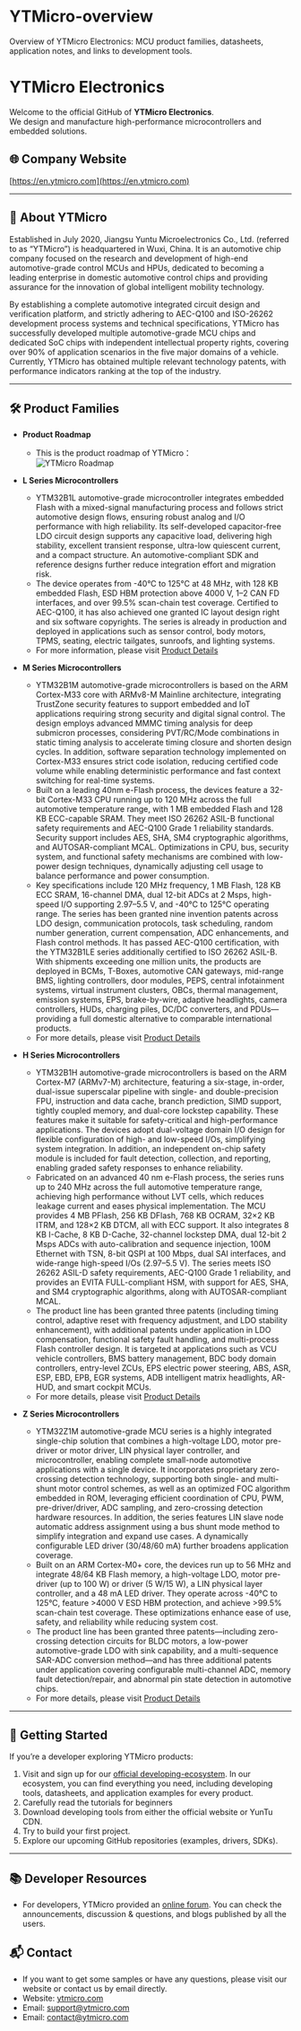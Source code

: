# YTMicro-overview
Overview of YTMicro Electronics: MCU product families, datasheets, application notes, and links to development tools.
# YTMicro Electronics

Welcome to the official GitHub of **YTMicro Electronics**.  
We design and manufacture high-performance microcontrollers and embedded solutions.

## 🌐 Company Website
[https://en.ytmicro.com](https://en.ytmicro.com)

---

## 🏢 About YTMicro
Established in July 2020, Jiangsu Yuntu Microelectronics Co., Ltd. (referred to as “YTMicro”) is headquartered in Wuxi, China. It is an automotive chip company focused on the research and development of high-end automotive-grade control MCUs and HPUs, dedicated to becoming a leading enterprise in domestic automotive control chips and providing assurance for the innovation of global intelligent mobility technology.

By establishing a complete automotive integrated circuit design and verification platform, and strictly adhering to AEC-Q100 and ISO-26262 development process systems and technical specifications, YTMicro has successfully developed multiple automotive-grade MCU chips and dedicated SoC chips with independent intellectual property rights, covering over 90% of application scenarios in the five major domains of a vehicle. Currently, YTMicro has obtained multiple relevant technology patents, with performance indicators ranking at the top of the industry.

---

## 🛠️ Product Families
- **Product Roadmap**
  - This is the product roadmap of YTMicro：  
  ![YTMicro Roadmap](roadmap.png)

- **L Series Microcontrollers**
  - YTM32B1L automotive-grade microcontroller integrates embedded Flash with a mixed-signal manufacturing process and follows strict automotive design flows, ensuring robust analog and I/O performance with high reliability. Its self-developed capacitor-free LDO circuit design supports any capacitive load, delivering high stability, excellent transient response, ultra-low quiescent current, and a compact structure. An automotive-compliant SDK and reference designs further reduce integration effort and migration risk.
  - The device operates from -40°C to 125°C at 48 MHz, with 128 KB embedded Flash, ESD HBM protection above 4000 V, 1–2 CAN FD interfaces, and over 99.5% scan-chain test coverage. Certified to AEC-Q100, it has also achieved one granted IC layout design right and six software copyrights. The series is already in production and deployed in applications such as sensor control, body motors, TPMS, seating, electric tailgates, sunroofs, and lighting systems.
  - For more information, please visit [Product Details](https://en.ytmicro.com/product-1.php)  

- **M Series Microcontrollers**
  - YTM32B1M automotive-grade microcontrollers is based on the ARM Cortex-M33 core with ARMv8-M Mainline architecture, integrating TrustZone security features to support embedded and IoT applications requiring strong security and digital signal control. The design employs advanced MMMC timing analysis for deep submicron processes, considering PVT/RC/Mode combinations in static timing analysis to accelerate timing closure and shorten design cycles. In addition, software separation technology implemented on Cortex-M33 ensures strict code isolation, reducing certified code volume while enabling deterministic performance and fast context switching for real-time systems.
  - Built on a leading 40nm e-Flash process, the devices feature a 32-bit Cortex-M33 CPU running up to 120 MHz across the full automotive temperature range, with 1 MB embedded Flash and 128 KB ECC-capable SRAM. They meet ISO 26262 ASIL-B functional safety requirements and AEC-Q100 Grade 1 reliability standards. Security support includes AES, SHA, SM4 cryptographic algorithms, and AUTOSAR-compliant MCAL. Optimizations in CPU, bus, security system, and functional safety mechanisms are combined with low-power design techniques, dynamically adjusting cell usage to balance performance and power consumption.
  - Key specifications include 120 MHz frequency, 1 MB Flash, 128 KB ECC SRAM, 16-channel DMA, dual 12-bit ADCs at 2 Msps, high-speed I/O supporting 2.97–5.5 V, and -40°C to 125°C operating range. The series has been granted nine invention patents across LDO design, communication protocols, task scheduling, random number generation, current compensation, ADC enhancements, and Flash control methods. It has passed AEC-Q100 certification, with the YTM32B1LE series additionally certified to ISO 26262 ASIL-B. With shipments exceeding one million units, the products are deployed in BCMs, T-Boxes, automotive CAN gateways, mid-range BMS, lighting controllers, door modules, PEPS, central infotainment systems, virtual instrument clusters, OBCs, thermal management, emission systems, EPS, brake-by-wire, adaptive headlights, camera controllers, HUDs, charging piles, DC/DC converters, and PDUs—providing a full domestic alternative to comparable international products.
  - For more details, please visit [Product Details](https://en.ytmicro.com/product-1.php)  

- **H Series Microcontrollers**
  - YTM32B1H automotive-grade microcontrollers is based on the ARM Cortex-M7 (ARMv7-M) architecture, featuring a six-stage, in-order, dual-issue superscalar pipeline with single- and double-precision FPU, instruction and data cache, branch prediction, SIMD support, tightly coupled memory, and dual-core lockstep capability. These features make it suitable for safety-critical and high-performance applications. The devices adopt dual-voltage domain I/O design for flexible configuration of high- and low-speed I/Os, simplifying system integration. In addition, an independent on-chip safety module is included for fault detection, collection, and reporting, enabling graded safety responses to enhance reliability.
  - Fabricated on an advanced 40 nm e-Flash process, the series runs up to 240 MHz across the full automotive temperature range, achieving high performance without LVT cells, which reduces leakage current and eases physical implementation. The MCU provides 4 MB PFlash, 256 KB DFlash, 768 KB OCRAM, 32×2 KB ITRM, and 128×2 KB DTCM, all with ECC support. It also integrates 8 KB I-Cache, 8 KB D-Cache, 32-channel lockstep DMA, dual 12-bit 2 Msps ADCs with auto-calibration and sequence injection, 100M Ethernet with TSN, 8-bit QSPI at 100 Mbps, dual SAI interfaces, and wide-range high-speed I/Os (2.97–5.5 V). The series meets ISO 26262 ASIL-D safety requirements, AEC-Q100 Grade 1 reliability, and provides an EVITA FULL-compliant HSM, with support for AES, SHA, and SM4 cryptographic algorithms, along with AUTOSAR-compliant MCAL.
  - The product line has been granted three patents (including timing control, adaptive reset with frequency adjustment, and LDO stability enhancement), with additional patents under application in LDO compensation, functional safety fault handling, and multi-process Flash controller design. It is targeted at applications such as VCU vehicle controllers, BMS battery management, BDC body domain controllers, entry-level ZCUs, EPS electric power steering, ABS, ASR, ESP, EBD, EPB, EGR systems, ADB intelligent matrix headlights, AR-HUD, and smart cockpit MCUs.
  - For more details, please visit [Product Details](https://en.ytmicro.com/product-1.php)  
- **Z Series Microcontrollers**
  -  YTM32Z1M automotive-grade MCU series is a highly integrated single-chip solution that combines a high-voltage LDO, motor pre-driver or motor driver, LIN physical layer controller, and microcontroller, enabling complete small-node automotive applications with a single device. It incorporates proprietary zero-crossing detection technology, supporting both single- and multi-shunt motor control schemes, as well as an optimized FOC algorithm embedded in ROM, leveraging efficient coordination of CPU, PWM, pre-driver/driver, ADC sampling, and zero-crossing detection hardware resources. In addition, the series features LIN slave node automatic address assignment using a bus shunt mode method to simplify integration and expand use cases. A dynamically configurable LED driver (30/48/60 mA) further broadens application coverage.
  -  Built on an ARM Cortex-M0+ core, the devices run up to 56 MHz and integrate 48/64 KB Flash memory, a high-voltage LDO, motor pre-driver (up to 100 W) or driver (5 W/15 W), a LIN physical layer controller, and a 48 mA LED driver. They operate across -40°C to 125°C, feature >4000 V ESD HBM protection, and achieve >99.5% scan-chain test coverage. These optimizations enhance ease of use, safety, and reliability while reducing system cost.
  -  The product line has been granted three patents—including zero-crossing detection circuits for BLDC motors, a low-power automotive-grade LDO with sink capability, and a multi-sequence SAR-ADC conversion method—and has three additional patents under application covering configurable multi-channel ADC, memory fault detection/repair, and abnormal pin state detection in automotive chips.
  - For more details, please visit [Product Details](https://en.ytmicro.com/product-1.php)  

---
## 🚀 Getting Started
If you’re a developer exploring YTMicro products:
1. Visit and sign up for our [official developing-ecosystem](https://account.ytmicro.com/). In our ecosystem, you can find everything you need, including developing tools, datasheets, and application examples for every product.
2. Carefully read the tutorials for beginners
3. Download developing tools from either the official website or YunTu CDN.
4. Try to build your first project.
5. Explore our upcoming GitHub repositories (examples, drivers, SDKs).
---
## 📚 Developer Resources
- For developers, YTMicro provided an [online forum](https://forum.ytmicro.com/). You can check the announcements, discussion & questions, and blogs published by all the users. 

## 📬 Contact
- If you want to get some samples or have any questions, please visit our website or contact us by email directly.
- Website: [ytmicro.com](https://en.ytmicro.com)  
- Email: <support@ytmicro.com>
- Email: <contact@ytmicro.com>      
  
